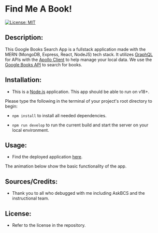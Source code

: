 # Find Me A Book!

[![License: MIT](https://img.shields.io/badge/License-MIT-yellow.svg)](https://opensource.org/licenses/MIT)

## Description:

This Google Books Search App is a fullstack application made with the MERN (MongoDB, Express, React, NodeJS) tech stack. It utilizes [GraphQL](https://graphql.org/) for APIs with the [Apollo Client](https://www.apollographql.com/docs/react/#:~:text=Apollo%20Client%20is%20a%20comprehensive,while%20automatically%20updating%20your%20UI.) to help manage your local data. We use the [Google Books API](https://developers.google.com/books) to search for books.

## Installation:

- This is a [Node.js](https://nodejs.org/en) application. This app should be able to run on v18+.

Please type the following in the terminal of your project's root directory to begin:

- `npm install` to install all needed dependencies.

- `npm run develop` to run the current build and start the server on your local environment.

## Usage:

- Find the deployed application [here](https://find-me-a-book-mjlee-e0b92e2140ee.herokuapp.com/).

The animation below show the basic functionality of the app.

## Sources/Credits:

- Thank you to all who debugged with me including AskBCS and the instructional team.

## License:

- Refer to the license in the repository.
